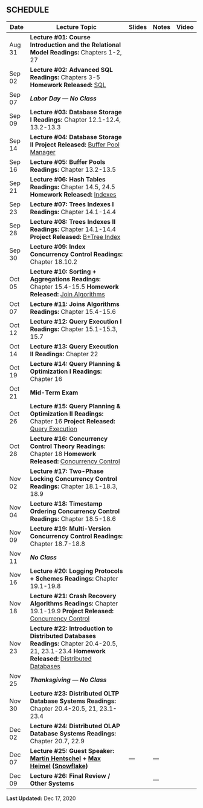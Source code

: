 ##  SCHEDULE



| Date   | Lecture Topic                                                | Slides | Notes | Video |
| ------ | ------------------------------------------------------------ | ------ | ----- | ----- |
| Aug 31 | **Lecture #01: Course Introduction and the Relational Model** **Readings:** Chapters 1-2, 27 |        |       |       |
| Sep 02 | **Lecture #02: Advanced SQL** **Readings:** Chapters 3-5 **Homework Released:** [SQL](https://15445.courses.cs.cmu.edu/fall2020/homework1/) |        |       |       |
| Sep 07 | ***Labor Day — No Class***                                   |        |       |       |
| Sep 09 | **Lecture #03: Database Storage I** **Readings:** Chapter 12.1-12.4, 13.2-13.3 |        |       |       |
| Sep 14 | **Lecture #04: Database Storage II** **Project Released:** [Buffer Pool Manager](https://15445.courses.cs.cmu.edu/fall2020/project1/) |        |       |       |
| Sep 16 | **Lecture #05: Buffer Pools** **Readings:** Chapter 13.2-13.5 |        |       |       |
| Sep 21 | **Lecture #06: Hash Tables** **Readings:** Chapter 14.5, 24.5 **Homework Released:** [Indexes](https://15445.courses.cs.cmu.edu/fall2020/files/hw2-clean.pdf) |        |       |       |
| Sep 23 | **Lecture #07: Trees Indexes I** **Readings:** Chapter 14.1-14.4 |        |       |       |
| Sep 28 | **Lecture #08: Trees Indexes II** **Readings:** Chapter 14.1-14.4 **Project Released:** [B+Tree Index](https://15445.courses.cs.cmu.edu/fall2020/project2/) |        |       |       |
| Sep 30 | **Lecture #09: Index Concurrency Control** **Readings:** Chapter 18.10.2 |        |       |       |
| Oct 05 | **Lecture #10: Sorting + Aggregations** **Readings:** Chapter 15.4-15.5 **Homework Released:** [Join Algorithms](https://15445.courses.cs.cmu.edu/fall2020/files/hw3-clean.pdf) |        |       |       |
| Oct 07 | **Lecture #11: Joins Algorithms** **Readings:** Chapter 15.4-15.6 |        |       |       |
| Oct 12 | **Lecture #12: Query Execution I** **Readings:** Chapter 15.1-15.3, 15.7 |        |       |       |
| Oct 14 | **Lecture #13: Query Execution II** **Readings:** Chapter 22 |        |       |       |
| Oct 19 | **Lecture #14: Query Planning & Optimization I** **Readings:** Chapter 16 |        |       |       |
| Oct 21 | **Mid-Term Exam**                                            |        |       |       |
| Oct 26 | **Lecture #15: Query Planning & Optimization II** **Readings:** Chapter 16 **Project Released:** [Query Execution](https://15445.courses.cs.cmu.edu/fall2020/project3/) |        |       |       |
| Oct 28 | **Lecture #16: Concurrency Control Theory** **Readings:** Chapter 18 **Homework Released:** [Concurrency Control](https://15445.courses.cs.cmu.edu/fall2020/files/hw4-clean.pdf) |        |       |       |
| Nov 02 | **Lecture #17: Two-Phase Locking Concurrency Control** **Readings:** Chapter 18.1-18.3, 18.9 |        |       |       |
| Nov 04 | **Lecture #18: Timestamp Ordering Concurrency Control** **Readings:** Chapter 18.5-18.6 |        |       |       |
| Nov 09 | **Lecture #19: Multi-Version Concurrency Control** **Readings:** Chapter 18.7-18.8 |        |       |       |
| Nov 11 | ***No Class***                                               |        |       |       |
| Nov 16 | **Lecture #20: Logging Protocols + Schemes** **Readings:** Chapter 19.1-19.8 |        |       |       |
| Nov 18 | **Lecture #21: Crash Recovery Algorithms** **Readings:** Chapter 19.1-19.9 **Project Released:** [Concurrency Control](https://15445.courses.cs.cmu.edu/fall2020/project4/) |        |       |       |
| Nov 23 | **Lecture #22: Introduction to Distributed Databases** **Readings:** Chapter 20.4-20.5, 21, 23.1-23.4 **Homework Released:** [Distributed Databases](https://15445.courses.cs.cmu.edu/fall2020/files/hw5-clean.pdf) |        |       |       |
| Nov 25 | ***Thanksgiving — No Class***                                |        |       |       |
| Nov 30 | **Lecture #23: Distributed OLTP Database Systems** **Readings:** Chapter 20.4-20.5, 21, 23.1-23.4 |        |       |       |
| Dec 02 | **Lecture #24: Distributed OLAP Database Systems** **Readings:** Chapter 20.7, 22.9 |        |       |       |
| Dec 07 | **Lecture #25: Guest Speaker: [Martin Hentschel](https://dblp.org/pid/50/7258-1.html) + [Max Heimel](https://www.linkedin.com/in/max-heimel-64961863/) ([Snowflake](https://snowflake.com/))** | —      | —     |       |
| Dec 09 | **Lecture #26: Final Review / Other Systems**                |        | —     |       |



**Last Updated:** Dec 17, 2020